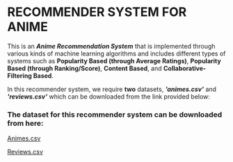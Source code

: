 # RECOMMENDER SYSTEM FOR ANIME
This is an ***Anime Recommendation System*** that is implemented through various kinds of machine learning algorithms and includes different types of systems such as **Popularity Based (through Average Ratings)**, **Popularity Based (through Ranking/Score)**, **Content Based**, and **Collaborative-Filtering Based**.

In this recommender system, we require **two** datasets, ***'animes.csv'*** and ***'reviews.csv'*** which can be downloaded from the link provided below:

### The dataset for this recommender system can be downloaded from here:


[Animes.csv](https://www.kaggle.com/datasets/marlesson/myanimelist-dataset-animes-profiles-reviews?resource=download&select=animes.csv)

[Reviews.csv](https://www.kaggle.com/datasets/marlesson/myanimelist-dataset-animes-profiles-reviews?resource=download&select=reviews.csv)
